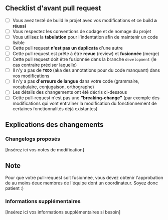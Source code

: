 <!-- Merci de vous référer à la documentation sur la contribution si vous avez des questions à propos des pull request (http://docs.getpapillon.xyz/contribute/intro/) -->
## Checklist d'avant pull request
<!-- Tout d'abord merci pour votre pull request ! Il vous reste quelques étapes avant de pouvoir nous proposer vos modifications : -->
<!-- La première étape consiste à remplir la checklist suivante. Pour cocher une case, il suffit de rajouter un "x" entre les crochets ([x] = coché, [ ] = pas coché) -->

- [ ] Vous avez testé de build le projet avec vos modifications et ce build **a réussi**
- [ ] Vous respectez les conventions de codage et de nomage du projet
- [ ] Vous utilisez la **tabulation** pour l'indentation afin de maintenir un code lisible
- [ ] Cette pull request **n'est pas un duplicata** d'une autre
- [ ] Cette pull request est prête à être **revue** (review) et **fusionnée** (merge)
- [ ] Cette pull request doit être fusionnée dans la branche `development` (le cas contraire préciser laquelle)
- [ ] Il n'y a pas de **`TODO`** (aka des annotations pour du code manquant) dans vos modifications
- [ ] Il n'y a pas **d'erreurs de langue** dans votre code (grammaire, vocabulaire, conjugaison, orthographe)
- [ ] Les détails des changements ont été décris ci-dessous
- [ ] Cette pull-request n'est pas une **"breaking-change"** (par exemple des modifications qui vont entraîner la modification du fonctionnement de certaines fonctionnalités déjà existantes)

## Explications des changements
<!-- La deuxième étape consiste à décrire les modifications que vous avez effectué. Soyez clair et précis afin que votre pull request puisse être review rapidement ! -->

### Changelogs proposés
[Insérez ici vos notes de modification]

## Note
Pour que votre pull-request soit fusionnée, vous devez obtenir l'approbation de au moins deux membres de l'équipe dont un coordinateur.
Soyez donc patient :)

### Informations supplémentaires
[Insérez ici vos informations supplémentaires si besoin]
